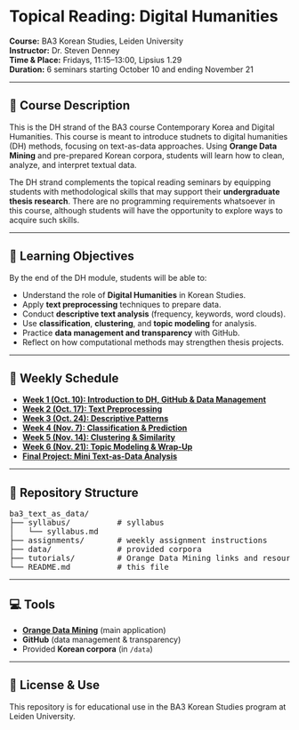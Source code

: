 # Topical Reading: Digital Humanities  
**Course:** BA3 Korean Studies, Leiden University  
**Instructor:** Dr. Steven Denney  
**Time & Place:** Fridays, 11:15–13:00, Lipsius 1.29  
**Duration:** 6 seminars starting October 10 and ending November 21

---

## 🎯 Course Description
This is the DH strand of the BA3 course Contemporary Korea and Digital Humanities. This course is meant to introduce studnets to digital humanities (DH) methods, focusing on text-as-data approaches. Using **Orange Data Mining** and pre-prepared Korean corpora, students will learn how to clean, analyze, and interpret textual data.  

The DH strand complements the topical reading seminars by equipping students with methodological skills that may support their **undergraduate thesis research**. There are no programming requirements whatsoever in this course, although students will have the opportunity to explore ways to acquire such skills.

---

## 📘 Learning Objectives
By the end of the DH module, students will be able to:
- Understand the role of **Digital Humanities** in Korean Studies.  
- Apply **text preprocessing** techniques to prepare data.  
- Conduct **descriptive text analysis** (frequency, keywords, word clouds).  
- Use **classification**, **clustering**, and **topic modeling** for analysis.  
- Practice **data management and transparency** with GitHub.  
- Reflect on how computational methods may strengthen thesis projects.  

---

## 📅 Weekly Schedule
- **[Week 1 (Oct. 10): Introduction to DH, GitHub & Data Management](assignments/week01-deliverable.md)**  
- **[Week 2 (Oct. 17): Text Preprocessing](assignments/week02-deliverable.md)**  
- **[Week 3 (Oct. 24): Descriptive Patterns](assignments/week03-deliverable.md)**  
- **[Week 4 (Nov. 7): Classification & Prediction](assignments/week04-deliverable.md)**  
- **[Week 5 (Nov. 14): Clustering & Similarity](assignments/week05-deliverable.md)**  
- **[Week 6 (Nov. 21): Topic Modeling & Wrap-Up](assignments/week06-deliverable.md)**  
- **[Final Project: Mini Text-as-Data Analysis](assignments/final-project.md)**  

---

<h2>📂 Repository Structure</h2>
<pre>
ba3_text_as_data/
├── syllabus/          # syllabus
│   └── syllabus.md
├── assignments/       # weekly assignment instructions
├── data/              # provided corpora
├── tutorials/         # Orange Data Mining links and resources
└── README.md          # this file
</pre>

---

## 💻 Tools
- **[Orange Data Mining](https://orangedatamining.com/)** (main application)  
- **GitHub** (data management & transparency)  
- Provided **Korean corpora** (in `/data`)  

---

## 📜 License & Use
This repository is for educational use in the BA3 Korean Studies program at Leiden University.
